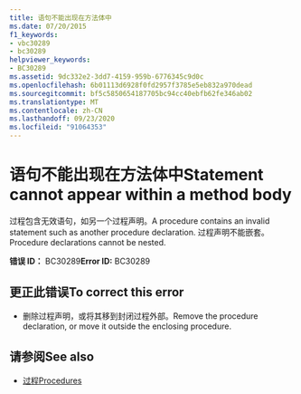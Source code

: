 ```yaml
---
title: 语句不能出现在方法体中
ms.date: 07/20/2015
f1_keywords:
- vbc30289
- bc30289
helpviewer_keywords:
- BC30289
ms.assetid: 9dc332e2-3dd7-4159-959b-6776345c9d0c
ms.openlocfilehash: 6b01113d6928f0fd2957f3785e5eb832a970dead
ms.sourcegitcommit: bf5c5850654187705bc94cc40ebfb62fe346ab02
ms.translationtype: MT
ms.contentlocale: zh-CN
ms.lasthandoff: 09/23/2020
ms.locfileid: "91064353"
---
```

# <a name="statement-cannot-appear-within-a-method-body"></a><span data-ttu-id="8298a-102">语句不能出现在方法体中</span><span class="sxs-lookup"><span data-stu-id="8298a-102">Statement cannot appear within a method body</span></span>

<span data-ttu-id="8298a-103">过程包含无效语句，如另一个过程声明。</span><span class="sxs-lookup"><span data-stu-id="8298a-103">A procedure contains an invalid statement such as another procedure declaration.</span></span> <span data-ttu-id="8298a-104">过程声明不能嵌套。</span><span class="sxs-lookup"><span data-stu-id="8298a-104">Procedure declarations cannot be nested.</span></span>  
  
 <span data-ttu-id="8298a-105">**错误 ID：** BC30289</span><span class="sxs-lookup"><span data-stu-id="8298a-105">**Error ID:** BC30289</span></span>  
  
## <a name="to-correct-this-error"></a><span data-ttu-id="8298a-106">更正此错误</span><span class="sxs-lookup"><span data-stu-id="8298a-106">To correct this error</span></span>  
  
- <span data-ttu-id="8298a-107">删除过程声明，或将其移到封闭过程外部。</span><span class="sxs-lookup"><span data-stu-id="8298a-107">Remove the procedure declaration, or move it outside the enclosing procedure.</span></span>  
  
## <a name="see-also"></a><span data-ttu-id="8298a-108">请参阅</span><span class="sxs-lookup"><span data-stu-id="8298a-108">See also</span></span>

- [<span data-ttu-id="8298a-109">过程</span><span class="sxs-lookup"><span data-stu-id="8298a-109">Procedures</span></span>](../programming-guide/language-features/procedures/index.md)
